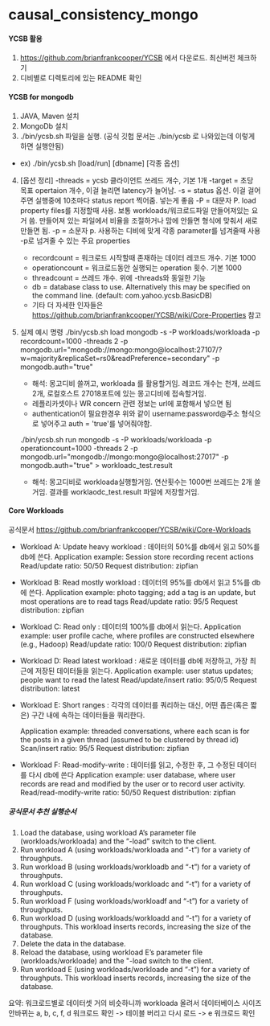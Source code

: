 # causal_consistency_mongo

#### YCSB 활용

1. https://github.com/brianfrankcooper/YCSB 에서 다운로드. 최신버전 체크하기
2. 디비별로 디렉토리에 있는 README 확인

#### YCSB for mongodb

1. JAVA, Maven 설치
2. MongoDb 설치
3. ./bin/ycsb.sh 파일을 실행. (공식 깃헙 문서는 ./bin/ycsb 로 나와있는데 이렇게 하면 실행안됨)

- ex) ./bin/ycsb.sh [load/run] [dbname] [각종 옵션]

4. [옵션 정리]
   -threads = ycsb 클라이언트 쓰레드 개수, 기본 1개
   -target = 초당 목표 opertaion 개수, 이걸 늘리면 latency가 늘어남.
   -s = status 옵션. 이걸 걸어주면 실행중에 10초마다 status report 찍어줌. 넣는게 좋음
   -P = 대문자 P. load property files를 지정할때 사용. 보통 workloads/워크로드파일 만들어져있는 요거 씀. 만들어져 있는 파일에서 비율을 조절하거나 맘에 안들면 형식에 맞춰서 새로 만들면 됨.
   -p = 소문자 p. 사용하는 디비에 맞게 각종 parameter를 넘겨줄때 사용
   -p로 넘겨줄 수 있는 주요 properties
   - recordcount = 워크로드 시작할때 존재하는 데이터 레코드 개수. 기본 1000
   - operationcount = 워크로드동안 실행되는 operation 횟수. 기본 1000
   - threadcount = 쓰레드 개수. 위에 -threads와 동일한 기능
   - db = database class to use. Alternatively this may be specified on the command line. (default: com.yahoo.ycsb.BasicDB)
   - 기타 더 자세한 인자들은 https://github.com/brianfrankcooper/YCSB/wiki/Core-Properties 참고
5. 실제 예시 명령
   ./bin/ycsb.sh load mongodb -s -P workloads/workloada -p recordcount=1000 -threads 2 -p mongodb.url="mongodb://mongo:mongo@localhost:27107/?w=majority&replicaSet=rs0&readPreference=secondary" -p mongodb.auth="true"

   - 해석: 몽고디비 쓸꺼고, workloada 를 활용할거임. 레코드 개수는 천개, 쓰레드 2개, 로컬호스트 27018포트에 있는 몽고디비에 접속할거임.
   - 레플리카셋이나 WR concern 관련 정보는 url에 포함해서 넣으면 됨
   - authentication이 필요한경우 위와 같이 username:password@주소 형식으로 넣어주고 auth = 'true'를 넣어줘야함.

   ./bin/ycsb.sh run mongodb -s -P workloads/workloada -p operationcount=1000 -threads 2 -p mongodb.url="mongodb://mongo:mongo@localhost:27017" -p mongodb.auth="true" > workloadc_test.result

   - 해석: 몽고디비로 workloada실행할거임. 연산횟수는 1000번 쓰레드는 2개 쓸거임. 결과를 worklaodc_test.result 파일에 저장할거임.

#### Core Workloads

공식문서 https://github.com/brianfrankcooper/YCSB/wiki/Core-Workloads

- Workload A: Update heavy workload : 데이터의 50%를 db에서 읽고 50%를 db에 쓴다.
  Application example: Session store recording recent actions
  Read/update ratio: 50/50
  Request distribution: zipfian

- Workload B: Read mostly workload : 데이터의 95%를 db에서 읽고 5%를 db에 쓴다.
  Application example: photo tagging; add a tag is an update, but most operations are to read tags
  Read/update ratio: 95/5
  Request distribution: zipfian

- Workload C: Read only : 데이터의 100%를 db에서 읽는다.
  Application example: user profile cache, where profiles are constructed elsewhere (e.g., Hadoop)
  Read/update ratio: 100/0
  Request distribution: zipfian

- Workload D: Read latest workload : 새로운 데이터를 db에 저장하고, 가장 최근에 저장된 데이터들을 읽는다.
  Application example: user status updates; people want to read the latest
  Read/update/insert ratio: 95/0/5
  Request distribution: latest

- Workload E: Short ranges : 각각의 데이터를 쿼리하는 대신, 어떤 좁은(혹은 짧은) 구간 내에 속하는 데이터들을 쿼리한다.

  Application example: threaded conversations, where each scan is for the posts in a given thread (assumed to be clustered by thread id)
  Scan/insert ratio: 95/5
  Request distribution: zipfian

- Workload F: Read-modify-write : 데이터를 읽고, 수정한 후, 그 수정된 데이터를 다시 db에 쓴다
  Application example: user database, where user records are read and modified by the user or to record user activity.
  Read/read-modify-write ratio: 50/50
  Request distribution: zipfian

##### 공식문서 추천 실행순서

1. Load the database, using workload A’s parameter file (workloads/workloada) and the “-load” switch to the client.
2. Run workload A (using workloads/workloada and “-t”) for a variety of throughputs.
3. Run workload B (using workloads/workloadb and “-t”) for a variety of throughputs.
4. Run workload C (using workloads/workloadc and “-t”) for a variety of throughputs.
5. Run workload F (using workloads/workloadf and “-t”) for a variety of throughputs.
6. Run workload D (using workloads/workloadd and “-t”) for a variety of throughputs. This workload inserts records, increasing the size of the database.
7. Delete the data in the database.
8. Reload the database, using workload E’s parameter file (workloads/workloade) and the "-load switch to the client.
9. Run workload E (using workloads/workloade and “-t”) for a variety of throughputs. This workload inserts records, increasing the size of the database.

요약: 워크로드별로 데이터셋 거의 비슷하니까 workloada 올려서 데이터베이스 사이즈 안바뀌는 a, b, c, f, d 워크로드 확인 -> 테이블 버리고 다시 로드 -> e 워크로드 확인
